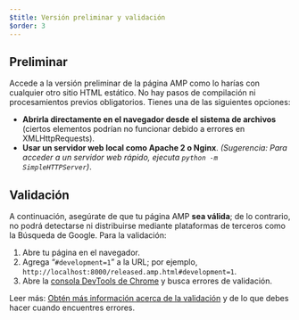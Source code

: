 ```yaml
---
$title: Versión preliminar y validación
$order: 3
---
```


## Preliminar

Accede a la versión preliminar de la página AMP como lo harías con cualquier otro sitio HTML estático. No hay pasos de compilación ni procesamientos previos obligatorios. Tienes una de las siguientes opciones:

- **Abrirla directamente en el navegador desde el sistema de archivos** (ciertos elementos podrían no funcionar debido a errores en XMLHttpRequests).
- **Usar un servidor web local como Apache 2 o Nginx**.
  _(Sugerencia: Para acceder a un servidor web rápido, ejecuta `python -m SimpleHTTPServer`)_.

## Validación

A continuación, asegúrate de que tu página AMP **sea válida**; de lo contrario, no podrá detectarse ni distribuirse mediante plataformas de terceros como la Búsqueda de Google. Para la validación:

1. Abre tu página en el navegador.
1. Agrega “`#development=1`” a la URL; por ejemplo, `http://localhost:8000/released.amp.html#development=1`.
1. Abre la [consola DevTools de Chrome](https://developers.google.com/web/tools/chrome-devtools/debug/console/) y busca errores de validación.

Leer más: [Obtén más información acerca de la validación](../../../../documentation/guides-and-tutorials/learn/validation-workflow/validate_amp.md) y de lo que debes hacer cuando encuentres errores.

